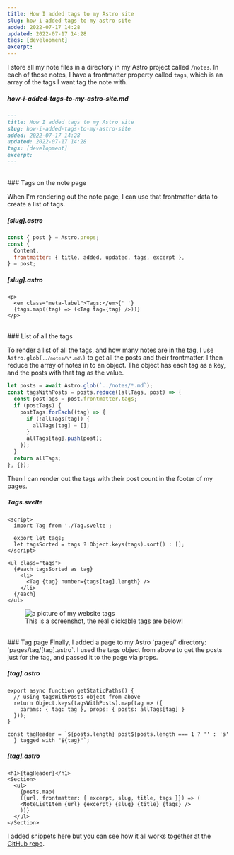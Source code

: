 ```yaml
---
title: How I added tags to my Astro site
slug: how-i-added-tags-to-my-astro-site
added: 2022-07-17 14:28
updated: 2022-07-17 14:28
tags: [development]
excerpt:
---
```


I store all my note files in a directory in my Astro project called `/notes`.
In each of those notes, I have a frontmatter property called `tags`, which is an array of the tags I want tag the note with.

##### how-i-added-tags-to-my-astro-site.md

```md
---
title: How I added tags to my Astro site
slug: how-i-added-tags-to-my-astro-site
added: 2022-07-17 14:28
updated: 2022-07-17 14:28
tags: [development]
excerpt:
---
```

<br/>
### Tags on the note page

When I'm rendering out the note page, I can use that frontmatter data to create a list of tags.

##### [slug].astro

```js
const { post } = Astro.props;
const {
  Content,
  frontmatter: { title, added, updated, tags, excerpt },
} = post;
```

##### [slug].astro

```astro
<p>
  <em class="meta-label">Tags:</em>{' '}
  {tags.map((tag) => (<Tag tag={tag} />))}
</p>
```

<br/>
### List of all the tags

To render a list of all the tags, and how many notes are in the tag, I use <code>Astro.glob(`../notes/\*.md\`)</code> to get all the posts and their frontmatter. I then reduce the array of notes in to an object. The object has each tag as a key, and the posts with that tag as the value.

```js
let posts = await Astro.glob(`../notes/*.md`);
const tagsWithPosts = posts.reduce((allTags, post) => {
  const postTags = post.frontmatter.tags;
  if (postTags) {
    postTags.forEach((tag) => {
      if (!allTags[tag]) {
        allTags[tag] = [];
      }
      allTags[tag].push(post);
    });
  }
  return allTags;
}, {});
```

Then I can render out the tags with their post count in the footer of my pages.

##### Tags.svelte

```svelte
<script>
  import Tag from './Tag.svelte';

  export let tags;
  let tagsSorted = tags ? Object.keys(tags).sort() : [];
</script>

<ul class="tags">
  {#each tagsSorted as tag}
    <li>
      <Tag {tag} number={tags[tag].length} />
    </li>
  {/each}
</ul>
```

<figure>
<img alt="a picture of my website tags" src="/images/tags.png" class="webfeedsFeaturedVisual" />
<figcaption>This is a screenshot, the real clickable tags are below!</figcaption>
</figure>

<br />
### Tag page
Finally, I added a page to my Astro `pages/` directory: `pages/tag/[tag].astro`. I used the tags object from above to get
the posts just for the tag, and passed it to the page via props.

##### [tag].astro

```astro
export async function getStaticPaths() {
  // using tagsWithPosts object from above
  return Object.keys(tagsWithPosts).map(tag => ({
    params: { tag: tag }, props: { posts: allTags[tag] }
  }));
}

const tagHeader = `${posts.length} post${posts.length === 1 ? '' : 's'
  } tagged with "${tag}"`;
```

##### [tag].astro

```astro
<h1>{tagHeader}</h1>
<Section>
  <ul>
    {posts.map(
    ({url, frontmatter: { excerpt, slug, title, tags }}) => (
    <NoteListItem {url} {excerpt} {slug} {title} {tags} />
    ))}
  </ul>
</Section>
```

I added snippets here but you can see how it all works together at the [GitHub repo](https://github.com/rachsmithcodes/rachsmith.com).
